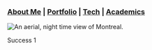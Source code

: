 ### [About Me](https://lachlanstewart.github.io/About-Me/ "Who am I?")       |    [Portfolio](https://lachlanstewart.github.io/Portfolio/ "Like a resume, but cooler!")       |    [Tech](https://lachlanstewart.github.io/Tech/ "A summary of my technical skills")     |    [Academics](https://lachlanstewart.github.io/Academics/ "All my classes and favourite coursework in one place")

![An aerial, night time view of Montreal.](/assets/images/PXL_20210906_022521055.jpg)

Success 1
